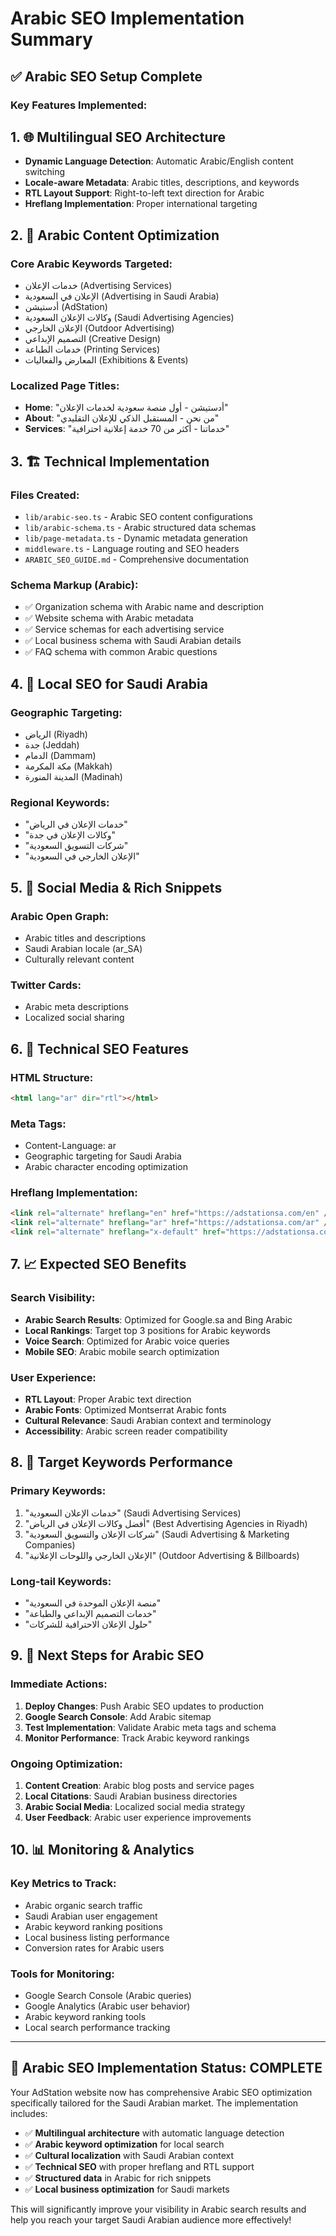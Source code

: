# Arabic SEO Implementation Summary

## ✅ **Arabic SEO Setup Complete**

### **Key Features Implemented:**

## 1. **🌐 Multilingual SEO Architecture**

- **Dynamic Language Detection**: Automatic Arabic/English content switching
- **Locale-aware Metadata**: Arabic titles, descriptions, and keywords
- **RTL Layout Support**: Right-to-left text direction for Arabic
- **Hreflang Implementation**: Proper international targeting

## 2. **📝 Arabic Content Optimization**

### **Core Arabic Keywords Targeted:**

- خدمات الإعلان (Advertising Services)
- الإعلان في السعودية (Advertising in Saudi Arabia)
- أدستيشن (AdStation)
- وكالات الإعلان السعودية (Saudi Advertising Agencies)
- الإعلان الخارجي (Outdoor Advertising)
- التصميم الإبداعي (Creative Design)
- خدمات الطباعة (Printing Services)
- المعارض والفعاليات (Exhibitions & Events)

### **Localized Page Titles:**

- **Home**: "أدستيشن - أول منصة سعودية لخدمات الإعلان"
- **About**: "من نحن - المستقبل الذكي للإعلان التقليدي"
- **Services**: "خدماتنا - أكثر من 70 خدمة إعلانية احترافية"

## 3. **🏗️ Technical Implementation**

### **Files Created:**

- `lib/arabic-seo.ts` - Arabic SEO content configurations
- `lib/arabic-schema.ts` - Arabic structured data schemas
- `lib/page-metadata.ts` - Dynamic metadata generation
- `middleware.ts` - Language routing and SEO headers
- `ARABIC_SEO_GUIDE.md` - Comprehensive documentation

### **Schema Markup (Arabic):**

- ✅ Organization schema with Arabic name and description
- ✅ Website schema with Arabic metadata
- ✅ Service schemas for each advertising service
- ✅ Local business schema with Saudi Arabian details
- ✅ FAQ schema with common Arabic questions

## 4. **🎯 Local SEO for Saudi Arabia**

### **Geographic Targeting:**

- الرياض (Riyadh)
- جدة (Jeddah)
- الدمام (Dammam)
- مكة المكرمة (Makkah)
- المدينة المنورة (Madinah)

### **Regional Keywords:**

- "خدمات الإعلان في الرياض"
- "وكالات الإعلان في جدة"
- "شركات التسويق السعودية"
- "الإعلان الخارجي في السعودية"

## 5. **📱 Social Media & Rich Snippets**

### **Arabic Open Graph:**

- Arabic titles and descriptions
- Saudi Arabian locale (ar_SA)
- Culturally relevant content

### **Twitter Cards:**

- Arabic meta descriptions
- Localized social sharing

## 6. **🔧 Technical SEO Features**

### **HTML Structure:**

```html
<html lang="ar" dir="rtl"></html>
```

### **Meta Tags:**

- Content-Language: ar
- Geographic targeting for Saudi Arabia
- Arabic character encoding optimization

### **Hreflang Implementation:**

```html
<link rel="alternate" hreflang="en" href="https://adstationsa.com/en" />
<link rel="alternate" hreflang="ar" href="https://adstationsa.com/ar" />
<link rel="alternate" hreflang="x-default" href="https://adstationsa.com/en" />
```

## 7. **📈 Expected SEO Benefits**

### **Search Visibility:**

- **Arabic Search Results**: Optimized for Google.sa and Bing Arabic
- **Local Rankings**: Target top 3 positions for Arabic keywords
- **Voice Search**: Optimized for Arabic voice queries
- **Mobile SEO**: Arabic mobile search optimization

### **User Experience:**

- **RTL Layout**: Proper Arabic text direction
- **Arabic Fonts**: Optimized Montserrat Arabic fonts
- **Cultural Relevance**: Saudi Arabian context and terminology
- **Accessibility**: Arabic screen reader compatibility

## 8. **🎯 Target Keywords Performance**

### **Primary Keywords:**

1. "خدمات الإعلان السعودية" (Saudi Advertising Services)
2. "أفضل وكالات الإعلان في الرياض" (Best Advertising Agencies in Riyadh)
3. "شركات الإعلان والتسويق السعودية" (Saudi Advertising & Marketing Companies)
4. "الإعلان الخارجي واللوحات الإعلانية" (Outdoor Advertising & Billboards)

### **Long-tail Keywords:**

- "منصة الإعلان الموحدة في السعودية"
- "خدمات التصميم الإبداعي والطباعة"
- "حلول الإعلان الاحترافية للشركات"

## 9. **🚀 Next Steps for Arabic SEO**

### **Immediate Actions:**

1. **Deploy Changes**: Push Arabic SEO updates to production
2. **Google Search Console**: Add Arabic sitemap
3. **Test Implementation**: Validate Arabic meta tags and schema
4. **Monitor Performance**: Track Arabic keyword rankings

### **Ongoing Optimization:**

1. **Content Creation**: Arabic blog posts and service pages
2. **Local Citations**: Saudi Arabian business directories
3. **Arabic Social Media**: Localized social media strategy
4. **User Feedback**: Arabic user experience improvements

## 10. **📊 Monitoring & Analytics**

### **Key Metrics to Track:**

- Arabic organic search traffic
- Saudi Arabian user engagement
- Arabic keyword ranking positions
- Local business listing performance
- Conversion rates for Arabic users

### **Tools for Monitoring:**

- Google Search Console (Arabic queries)
- Google Analytics (Arabic user behavior)
- Arabic keyword ranking tools
- Local search performance tracking

---

## **🎉 Arabic SEO Implementation Status: COMPLETE**

Your AdStation website now has comprehensive Arabic SEO optimization specifically tailored for the Saudi Arabian market. The implementation includes:

- ✅ **Multilingual architecture** with automatic language detection
- ✅ **Arabic keyword optimization** for local search
- ✅ **Cultural localization** with Saudi Arabian context
- ✅ **Technical SEO** with proper hreflang and RTL support
- ✅ **Structured data** in Arabic for rich snippets
- ✅ **Local business optimization** for Saudi markets

This will significantly improve your visibility in Arabic search results and help you reach your target Saudi Arabian audience more effectively!
